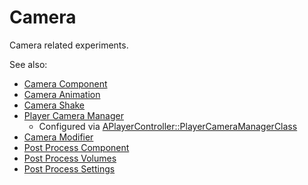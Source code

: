 # Camera
Camera related experiments.

See also:

* [Camera Component](https://api.unrealengine.com/INT/API/Runtime/Engine/Camera/UCameraComponent/index.html)
* [Camera Animation](https://docs.unrealengine.com/en-US/Gameplay/Framework/Camera/Animations/index.html)
* [Camera Shake](https://www.youtube.com/watch?v=1nMKHwsXSCc)
* [Player Camera Manager](https://api.unrealengine.com/INT/API/Runtime/Engine/Camera/APlayerCameraManager/index.html)
  * Configured via [APlayerController::PlayerCameraManagerClass](https://api.unrealengine.com/INT/API/Runtime/Engine/GameFramework/APlayerController/PlayerCameraManagerClass/index.html)
* [Camera Modifier](https://api.unrealengine.com/INT/API/Runtime/Engine/Camera/UCameraModifier/index.html)
* [Post Process Component](https://api.unrealengine.com/INT/API/Runtime/Engine/Components/UPostProcessComponent/index.html)
* [Post Process Volumes](https://api.unrealengine.com/INT/API/Runtime/Engine/Engine/APostProcessVolume/index.html)
* [Post Process Settings](https://api.unrealengine.com/INT/API/Runtime/Engine/Engine/FPostProcessSettings/index.html)

